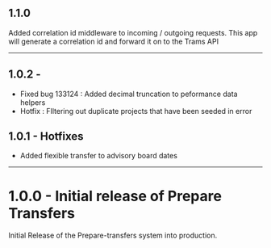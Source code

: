 ## 1.1.0

Added correlation id middleware to incoming / outgoing requests.
This app will generate a correlation id and forward it on to the Trams API

---

## 1.0.2 - 
* Fixed bug 133124 : Added decimal truncation to peformance data helpers
* Hotfix : FIltering out duplicate projects that have been seeded in error

## 1.0.1 - Hotfixes
* Added flexible transfer to advisory board dates

---

# 1.0.0 - Initial release of Prepare Transfers
Initial Release of the Prepare-transfers system into production.
